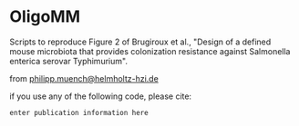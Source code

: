 # OligoMM



Scripts to reproduce Figure 2 of Brugiroux et al., "Design of a defined mouse microbiota that provides colonization resistance against Salmonella enterica serovar Typhimurium".

from philipp.muench@helmholtz-hzi.de

if you use any of the following code, please cite:
```
enter publication information here
```
